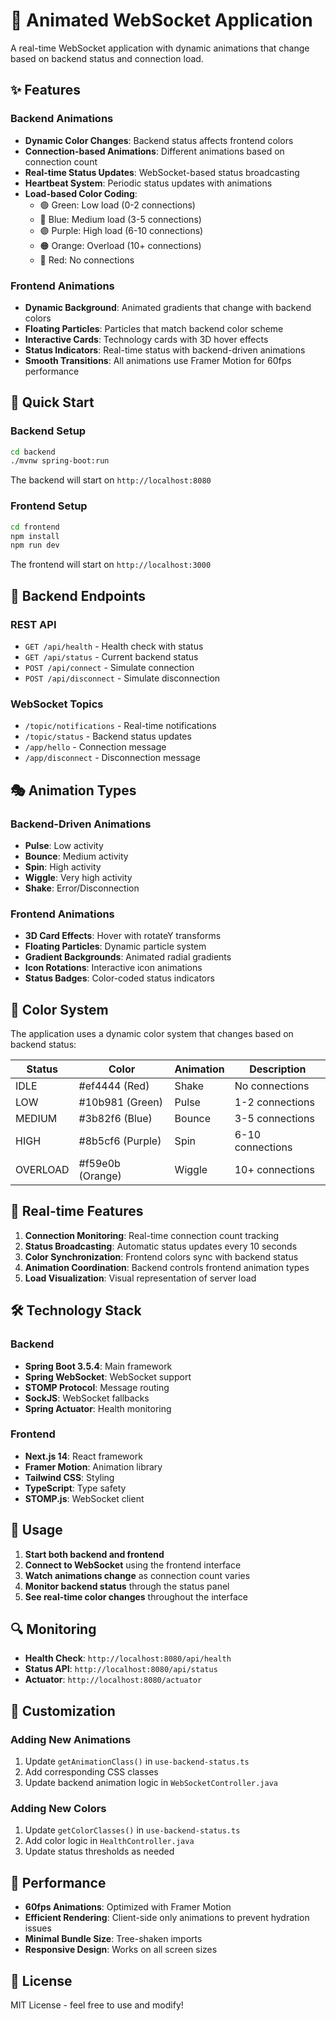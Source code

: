 # 🎨 Animated WebSocket Application

A real-time WebSocket application with dynamic animations that change based on backend status and connection load.

## ✨ Features

### Backend Animations
- **Dynamic Color Changes**: Backend status affects frontend colors
- **Connection-based Animations**: Different animations based on connection count
- **Real-time Status Updates**: WebSocket-based status broadcasting
- **Heartbeat System**: Periodic status updates with animations
- **Load-based Color Coding**:
  - 🟢 Green: Low load (0-2 connections)
  - 🔵 Blue: Medium load (3-5 connections)
  - 🟣 Purple: High load (6-10 connections)
  - 🟠 Orange: Overload (10+ connections)
  - 🔴 Red: No connections

### Frontend Animations
- **Dynamic Background**: Animated gradients that change with backend colors
- **Floating Particles**: Particles that match backend color scheme
- **Interactive Cards**: Technology cards with 3D hover effects
- **Status Indicators**: Real-time status with backend-driven animations
- **Smooth Transitions**: All animations use Framer Motion for 60fps performance

## 🚀 Quick Start

### Backend Setup
```bash
cd backend
./mvnw spring-boot:run
```

The backend will start on `http://localhost:8080`

### Frontend Setup
```bash
cd frontend
npm install
npm run dev
```

The frontend will start on `http://localhost:3000`

## 🔧 Backend Endpoints

### REST API
- `GET /api/health` - Health check with status
- `GET /api/status` - Current backend status
- `POST /api/connect` - Simulate connection
- `POST /api/disconnect` - Simulate disconnection

### WebSocket Topics
- `/topic/notifications` - Real-time notifications
- `/topic/status` - Backend status updates
- `/app/hello` - Connection message
- `/app/disconnect` - Disconnection message

## 🎭 Animation Types

### Backend-Driven Animations
- **Pulse**: Low activity
- **Bounce**: Medium activity
- **Spin**: High activity
- **Wiggle**: Very high activity
- **Shake**: Error/Disconnection

### Frontend Animations
- **3D Card Effects**: Hover with rotateY transforms
- **Floating Particles**: Dynamic particle system
- **Gradient Backgrounds**: Animated radial gradients
- **Icon Rotations**: Interactive icon animations
- **Status Badges**: Color-coded status indicators

## 🎨 Color System

The application uses a dynamic color system that changes based on backend status:

| Status | Color | Animation | Description |
|--------|-------|-----------|-------------|
| IDLE | #ef4444 (Red) | Shake | No connections |
| LOW | #10b981 (Green) | Pulse | 1-2 connections |
| MEDIUM | #3b82f6 (Blue) | Bounce | 3-5 connections |
| HIGH | #8b5cf6 (Purple) | Spin | 6-10 connections |
| OVERLOAD | #f59e0b (Orange) | Wiggle | 10+ connections |

## 🔄 Real-time Features

1. **Connection Monitoring**: Real-time connection count tracking
2. **Status Broadcasting**: Automatic status updates every 10 seconds
3. **Color Synchronization**: Frontend colors sync with backend status
4. **Animation Coordination**: Backend controls frontend animation types
5. **Load Visualization**: Visual representation of server load

## 🛠️ Technology Stack

### Backend
- **Spring Boot 3.5.4**: Main framework
- **Spring WebSocket**: WebSocket support
- **STOMP Protocol**: Message routing
- **SockJS**: WebSocket fallbacks
- **Spring Actuator**: Health monitoring

### Frontend
- **Next.js 14**: React framework
- **Framer Motion**: Animation library
- **Tailwind CSS**: Styling
- **TypeScript**: Type safety
- **STOMP.js**: WebSocket client

## 🎯 Usage

1. **Start both backend and frontend**
2. **Connect to WebSocket** using the frontend interface
3. **Watch animations change** as connection count varies
4. **Monitor backend status** through the status panel
5. **See real-time color changes** throughout the interface

## 🔍 Monitoring

- **Health Check**: `http://localhost:8080/api/health`
- **Status API**: `http://localhost:8080/api/status`
- **Actuator**: `http://localhost:8080/actuator`

## 🎨 Customization

### Adding New Animations
1. Update `getAnimationClass()` in `use-backend-status.ts`
2. Add corresponding CSS classes
3. Update backend animation logic in `WebSocketController.java`

### Adding New Colors
1. Update `getColorClasses()` in `use-backend-status.ts`
2. Add color logic in `HealthController.java`
3. Update status thresholds as needed

## 🚀 Performance

- **60fps Animations**: Optimized with Framer Motion
- **Efficient Rendering**: Client-side only animations to prevent hydration issues
- **Minimal Bundle Size**: Tree-shaken imports
- **Responsive Design**: Works on all screen sizes

## 📝 License

MIT License - feel free to use and modify! 
